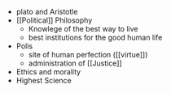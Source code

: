 - plato and Aristotle
- [[Political]] Philosophy
	- Knowlege of the best way to live
	- best institutions for the good human life
- Polis
	- site of human perfection ([[virtue]]) 
	- administration of [[Justice]] 
- Ethics and morality
- Highest Science